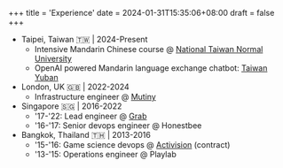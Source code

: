 +++
title = 'Experience'
date = 2024-01-31T15:35:06+08:00
draft = false
+++
- Taipei, Taiwan 🇹🇼 | 2024-Present
    - Intensive Mandarin Chinese course @ [National Taiwan Normal University](http://mtc.ntnu.edu.tw/)
    - OpenAI powered Mandarin language exchange chatbot: [Taiwan Yuban](https://www.taiwanyuban.com/)
- London, UK 🇬🇧 | 2022-2024
    - Infrastructure engineer @ [Mutiny](https://www.mutinyhq.com/)
- Singapore 🇸🇬 | 2016-2022
    - '17-'22: Lead engineer @ [Grab](https://www.grab.com/)
    - '16-'17: Senior devops engineer @ Honestbee
- Bangkok, Thailand 🇹🇭 | 2013-2016
    - '15-'16: Game science devops @ [Activision](https://www.activision.com/) (contract)
    - '13-'15: Operations engineer @ Playlab